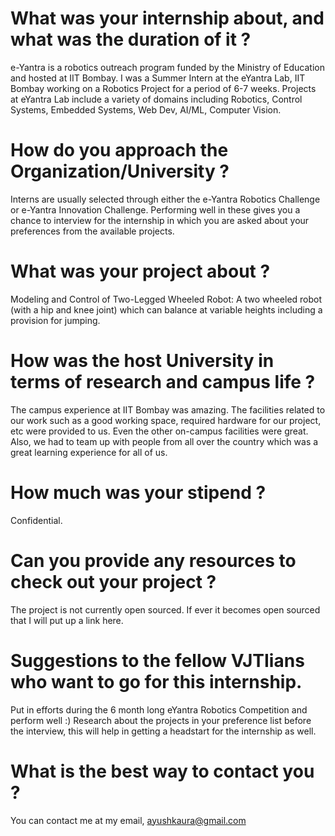 # What was your internship about, and what was the duration of it ?

e-Yantra is a robotics outreach program funded by the Ministry of Education and hosted at IIT Bombay. I was a Summer Intern at the eYantra Lab, IIT Bombay  working on a Robotics Project for a period of 6-7 weeks. Projects at eYantra Lab include a variety of domains including Robotics, Control Systems, Embedded Systems, Web Dev, AI/ML, Computer Vision.

# How do you approach the Organization/University ?

Interns are usually selected through either the e-Yantra Robotics Challenge or e-Yantra Innovation Challenge. Performing well in these gives you a chance to interview for the internship in which you are asked about your preferences from the available projects.

# What was your project about ?

Modeling and Control of Two-Legged Wheeled Robot: A two wheeled robot (with a hip and knee joint) which can balance at variable heights including a provision for jumping.

# How was the host University in terms of research and campus life ?

The campus experience at IIT Bombay was amazing. The facilities related to our work such as a good working space, required hardware for our project, etc were provided to us. Even the other on-campus facilities were great. Also, we had to team up with people from all over the country which was a great learning experience for all of us.  


# How much was your stipend ?

Confidential.

# Can you provide any resources to check out your project ?

The project is not currently open sourced. If ever it becomes open sourced that I will put up a link here.

# Suggestions to the fellow VJTIians who want to go for this internship.

Put in efforts during the 6 month long eYantra Robotics Competition and perform well :)
Research about the projects in your preference list before the interview, this will help in getting a headstart for the internship as well.

# What is the best way to contact you ?

You can contact me at my email, [ayushkaura@gmail.com](mailto:ayushkaura@gmail.com)

